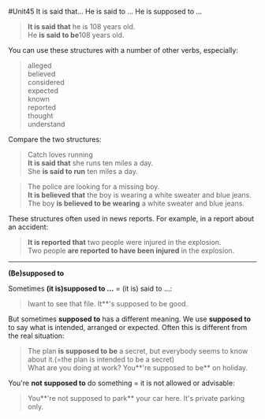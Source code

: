 #Unit45 It is said that... He is said to ... He is supposed to ...

> **It is said that** he is 108 years old.  
> He **is said to be**108 years old.

You can use these structures with a number of other verbs, especially:
> alleged  
> believed  
> considered  
> expected  
> known  
> reported  
> thought  
> understand  

Compare the two structures:
> Catch loves running  
> **It is said that** she runs ten miles a day.  
> She **is said to run** ten miles a day.

> The police are looking for a missing boy.  
> **It is believed that** the boy is wearing a white sweater and blue jeans.  
> The boy **is believed to be wearing** a white sweater and blue jeans.

These structures often used in news reports. For example, in a report about an accident:
> **It is reported that** two people were injured in the explosion.  
> Two people **are reported to have been injured** in the explosion.

---
**(Be)supposed to**  

Sometimes **(it is)supposed to ...** = (it is) said to ...:
> Iwant to see that file. It**'s supposed to be good.

But sometimes **supposed to** has a different meaning. We use **supposed to** to say what is intended, arranged or expected. Often this is different from the real situation:
> The plan **is supposed to be** a secret, but everybody seems to know about it.(=the plan is intended to be a secret)  
> What are you doing at work? You**'re supposed to be** on holiday.

You're **not supposed to** do something = it is not allowed or advisable:
> You**'re not supposed to park** your car here. It's private parking only.